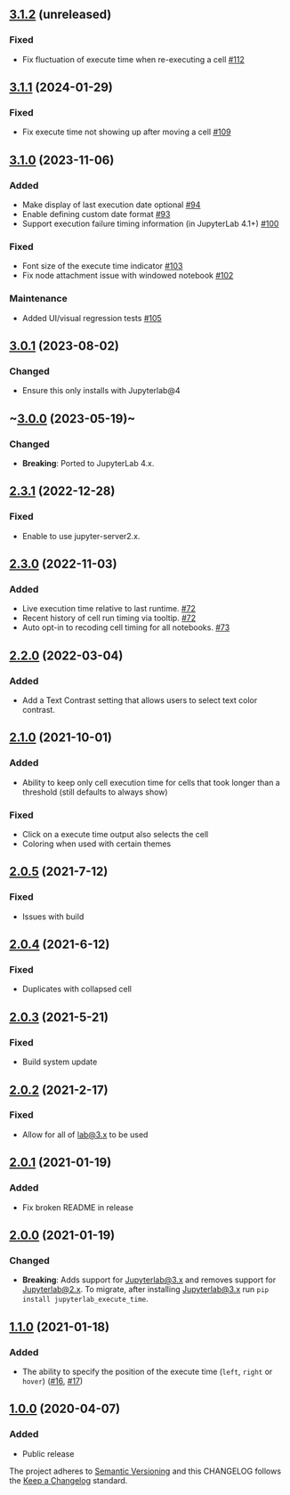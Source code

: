 ## [3.1.2](https://github.com/deshaw/jupyterlab-execute-time/compare/v3.1.0...v3.1.2) (unreleased)

### Fixed

- Fix fluctuation of execute time when re-executing a cell [#112](https://github.com/deshaw/jupyterlab-execute-time/pull/112)

## [3.1.1](https://github.com/deshaw/jupyterlab-execute-time/compare/v3.1.0...v3.1.1) (2024-01-29)

### Fixed

- Fix execute time not showing up after moving a cell [#109](https://github.com/deshaw/jupyterlab-execute-time/pull/109)

## [3.1.0](https://github.com/deshaw/jupyterlab-execute-time/compare/v3.0.1...v3.1.0) (2023-11-06)

### Added

- Make display of last execution date optional [#94](https://github.com/deshaw/jupyterlab-execute-time/pull/94)
- Enable defining custom date format [#93](https://github.com/deshaw/jupyterlab-execute-time/pull/93)
- Support execution failure timing information (in JupyterLab 4.1+) [#100](https://github.com/deshaw/jupyterlab-execute-time/pull/100)

### Fixed

- Font size of the execute time indicator [#103](https://github.com/deshaw/jupyterlab-execute-time/pull/103)
- Fix node attachment issue with windowed notebook [#102](https://github.com/deshaw/jupyterlab-execute-time/pull/102)

### Maintenance

- Added UI/visual regression tests [#105](https://github.com/deshaw/jupyterlab-execute-time/pull/105)

## [3.0.1](https://github.com/deshaw/jupyterlab-execute-time/compare/v3.0.0...v3.0.1) (2023-08-02)

### Changed

- Ensure this only installs with Jupyterlab@4

## ~[3.0.0](https://github.com/deshaw/jupyterlab-execute-time/compare/v2.3.1...v3.0.0) (2023-05-19)~

### Changed

- **Breaking**: Ported to JupyterLab 4.x.

## [2.3.1](https://github.com/deshaw/jupyterlab-execute-time/compare/v2.3.0...v2.3.1) (2022-12-28)

### Fixed

- Enable to use jupyter-server2.x.

## [2.3.0](https://github.com/deshaw/jupyterlab-execute-time/compare/v2.2.0...v2.3.0) (2022-11-03)

### Added

- Live execution time relative to last runtime. [#72](https://github.com/deshaw/jupyterlab-execute-time/pull/72)
- Recent history of cell run timing via tooltip. [#72](https://github.com/deshaw/jupyterlab-execute-time/pull/72)
- Auto opt-in to recoding cell timing for all notebooks. [#73](https://github.com/deshaw/jupyterlab-execute-time/pull/73)

## [2.2.0](https://github.com/deshaw/jupyterlab-execute-time/compare/v2.1.0...v2.2.0) (2022-03-04)

### Added

- Add a Text Contrast setting that allows users to select text color contrast.

## [2.1.0](https://github.com/deshaw/jupyterlab-execute-time/compare/v2.0.5...v2.1.0) (2021-10-01)

### Added

- Ability to keep only cell execution time for cells that took longer than a threshold (still defaults to always show)

### Fixed

- Click on a execute time output also selects the cell
- Coloring when used with certain themes

## [2.0.5](https://github.com/deshaw/jupyterlab-execute-time/compare/v2.0.4...v2.0.5) (2021-7-12)

### Fixed

- Issues with build

## [2.0.4](https://github.com/deshaw/jupyterlab-execute-time/compare/v2.0.3...v2.0.4) (2021-6-12)

### Fixed

- Duplicates with collapsed cell

## [2.0.3](https://github.com/deshaw/jupyterlab-execute-time/compare/v2.0.2...v2.0.3) (2021-5-21)

### Fixed

- Build system update

## [2.0.2](https://github.com/deshaw/jupyterlab-execute-time/compare/v2.0.1...v2.0.2) (2021-2-17)

### Fixed

- Allow for all of lab@3.x to be used

## [2.0.1](https://github.com/deshaw/jupyterlab-execute-time/compare/v2.0.0...v2.0.1) (2021-01-19)

### Added

- Fix broken README in release

## [2.0.0](https://github.com/deshaw/jupyterlab-execute-time/compare/v1.1.0...v2.0.0) (2021-01-19)

### Changed

- **Breaking**: Adds support for Jupyterlab@3.x and removes support for Jupyterlab@2.x. To migrate, after installing Jupyterlab@3.x run `pip install jupyterlab_execute_time`.

## [1.1.0](https://github.com/deshaw/jupyterlab-execute-time/compare/v1.0.0...v1.1.0) (2021-01-18)

### Added

- The ability to specify the position of the execute time (`left`, `right` or `hover`) ([#16](https://github.com/deshaw/jupyterlab-execute-time/pull/16), [#17](https://github.com/deshaw/jupyterlab-execute-time/pull/17))

## [1.0.0](https://github.com/deshaw/jupyterlab-execute-time/compare/v1.0.0...v1.0.0) (2020-04-07)

### Added

- Public release

The project adheres to [Semantic Versioning](https://semver.org/spec/v2.0.0.html) and
this CHANGELOG follows the [Keep a Changelog](https://keepachangelog.com/en/1.0.0/) standard.
